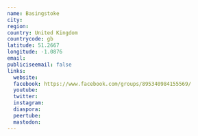 ```yaml
---
name: Basingstoke
city:
region:
country: United Kingdom
countrycode: gb
latitude: 51.2667
longitude: -1.0876
email:
publiciseemail: false
links:
  website:
  facebook: https://www.facebook.com/groups/895340984155569/
  youtube:
  twitter:
  instagram:
  diaspora:
  peertube:
  mastodon:
---
```

